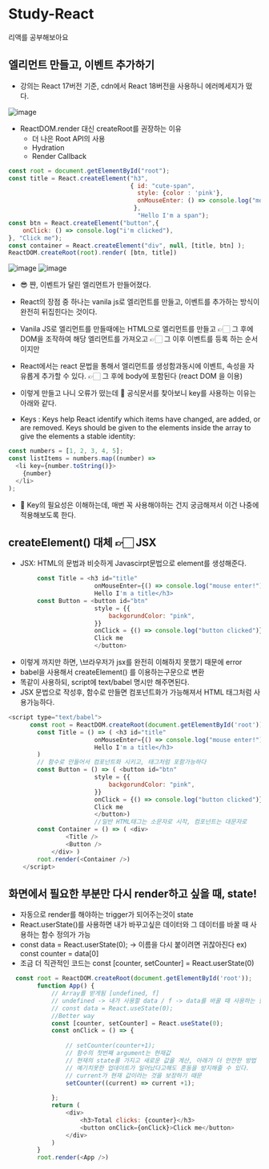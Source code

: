 # Study-React
리액를 공부해보아요

## 엘리먼트 만들고, 이벤트 추가하기


- 강의는 React 17버전 기준, cdn에서 React 18버전을 사용하니 에러메세지가 떴다.

![image](https://user-images.githubusercontent.com/112043767/219855017-90d59984-7337-4ce4-86de-d75fdc951c7e.png)

- ReactDOM.render 대신 createRoot를 권장하는 이유
  - 더 나은 Root API의 사용
  - Hydration
  - Render Callback
  
```Javascript
const root = document.getElementById("root");
const title = React.createElement("h3", 
                                  { id: "cute-span", 
                                    style: {color : 'pink'},
                                    onMouseEnter: () => console.log("mouse enter"),
                                   }, 
                                    "Hello I'm a span");
const btn = React.createElement("button",{
    onClick: () => console.log("i'm clicked"),
}, "Click me");
const container = React.createElement("div", null, [title, btn] );
ReactDOM.createRoot(root).render( [btn, title])
```


  
![image](https://user-images.githubusercontent.com/112043767/219856628-e831bd17-c2a9-4cc0-bce3-853a2a426a8b.png)
![image](https://user-images.githubusercontent.com/112043767/219856902-425a0825-3d37-4f78-82f7-c949cd1439bc.png)

- 😎 쨘, 이벤트가 달린 엘리먼트가 만들어졌다.
- React의 장점 중 하나는 vanila js로 엘리먼트를 만들고, 이벤트를 추가하는 방식이 완전히 뒤집힌다는 것이다.
- Vanila JS로 엘리먼트를 만들때에는 HTML으로 엘리먼트를 만들고 👉🏻 그 후에 DOM을 조작하여 해당 엘리먼트를 가져오고 👉🏻 그 이후 이벤트를 등록 하는 순서이지만
- React에서는 react 문법을 통해서 엘리먼트를 생성함과동시에 이벤트, 속성을 자유롭게 추가할 수 있다. 👉🏻 그 후에 body에 포함된다 (react DOM 을 이용)


- 이렇게 만들고 나니 오류가 떴는데 🤔 공식문서를 찾아보니 key를 사용하는 이유는 아래와 같다.
- Keys : Keys help React identify which items have changed, are added, or are removed. Keys should be given to the elements inside the array to give the elements a stable identity:

```Javascript
const numbers = [1, 2, 3, 4, 5];
const listItems = numbers.map((number) =>
  <li key={number.toString()}>
    {number}
  </li>
);
```

- 📌 Key의 필요성은 이해하는데, 매번 꼭 사용해야하는 건지 궁금해져서 이건 나중에 적용해보도록 한다.

## createElement() 대체 👉🏻  JSX

- JSX: HTML의 문법과 비슷하게 Javascirpt문법으로 element를 생성해준다.

```Javascript
        const Title = <h3 id="title" 
                        onMouseEnter={() => console.log("mouse enter!")}>
                        Hello I'm a title</h3>
        const Button = <button id="btn"
                        style = {{
                            backgorundColor: "pink",
                        }}
                        onClick = {() => console.log("button clicked")}>
                        Click me
                        </button>
```

- 이렇게 까지만 하면, \브라우저가 jsx를 완전히 이해하지 못했기 때문에 error
- babel을 사용해서 createElement() 를 이용하는구문으로 변환
- 똑같이 사용하되, script에 text/babel 명시만 해주면된다.
- JSX 문법으로 작성후, 함수로 만들면 컴포넌트화가 가능해져서 HTML 태그처럼 사용가능하다.

```Javascript
<script type="text/babel">
      const root = ReactDOM.createRoot(document.getElementById('root'));
        const Title = () => ( <h3 id="title" 
                        onMouseEnter={() => console.log("mouse enter!")}>
                        Hello I'm a title</h3>
        )
        // 함수로 만들어서 컴포넌트화 시키고, 태그처럼 포함가능하다
        const Button = () => ( <button id="btn"
                        style = {{
                            backgorundColor: "pink",
                        }}
                        onClick = {() => console.log("button clicked")}>
                        Click me
                        </button>)
                        //일반 HTML태그는 소문자로 시작, 컴포넌트는 대문자로
        const Container = () => ( <div>
                <Title />
                <Button />
            </div> )
        root.render(<Container />)
    </script>
```

## 화면에서 필요한 부분만 다시 render하고 싶을 때, state!

- 자동으로 render를 해야하는 trigger가 되어주는것이 state
- React.userState()를 사용하면 내가 바꾸고싶은 데이터와 그 데이터를 바꿀 때 사용하는 함수 정의가 가능
- const data = React.userState(0); -> 이름을 다시 붙이려면 귀찮아진다 ex) const counter = data[0]
- 조금 더 직관적인 코드는 const [counter, setCounter] = React.userState(0)


```Javascript
  const root = ReactDOM.createRoot(document.getElementById('root'));
        function App() {
            // Array를 받게됨 [undefined, f]
            // undefined -> 내가 사용할 data / f -> data를 바꿀 때 사용하는 함수 / 초기값 설정가능
            // const data = React.useState(0);
            //Better way
            const [counter, setCounter] = React.useState(0);
            const onClick = () => {
              
                // setCounter(counter+1);
                // 함수의 첫번째 argument는 현재값
                // 현재의 state를 가지고 새로운 값을 계산, 아래가 더 안전한 방법
                // 예기치못한 업데이트가 일어났다고해도 혼동을 방지해줄 수 있다.
                // current가 현재 값이라는 것을 보장하기 때문
                setCounter((current) => current +1);
                
            };
            return (
                <div>
                    <h3>Total clicks: {counter}</h3>
                    <button onClick={onClick}>Click me</button>
                </div>
            )
        }
        root.render(<App />)
```
